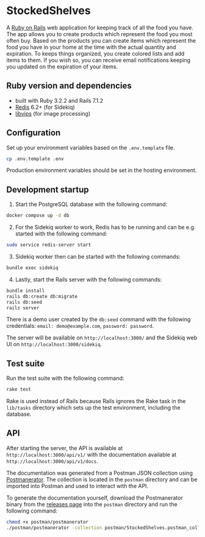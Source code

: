 # StockedShelves

A [Ruby on Rails](https://rubyonrails.org/) web application for keeping track of all the food you have. The app allows you to create products which represent the food you most often buy. Based on the products you can create items which represent the food you have in your home at the time with the actual quantity and expiration. To keeps things organized, you create colored lists and add items to them. If you wish so, you can receive email notifications keeping you updated on the expiration of your items.

## Ruby version and dependencies

- built with Ruby 3.2.2 and Rails 7.1.2
- [Redis](https://redis.io/) 6.2+ (for Sidekiq)
- [libvips](https://www.libvips.org/) (for image processing)

## Configuration

Set up your environment variables based on the `.env.template` file.

```sh
cp .env.template .env
```

Production environment variables should be set in the hosting environment.

## Development startup

1. Start the PostgreSQL database with the following command:

```sh
docker compose up -d db
```

2. For the Sidekiq worker to work, Redis has to be running and can be e.g. started with the following command:

```sh
sudo service redis-server start
```

3. Sidekiq worker then can be started with the following commands:

```sh
bundle exec sidekiq
```

4. Lastly, start the Rails server with the following commands:

```sh
bundle install
rails db:create db:migrate
rails db:seed
rails server
```

There is a demo user created by the `db:seed` command with the following credentials: `email: demo@example.com`, `password: password`.

The server will be available on `http://localhost:3000/` and the Sidekiq web UI on `http://localhost:3000/sidekiq`.

## Test suite

Run the test suite with the following command:

```sh
rake test
```

Rake is used instead of Rails because Rails ignores the Rake task in the `lib/tasks` directory which sets up the test environment, including the database.

## API

After starting the server, the API is available at `http://localhost:3000/api/v1/` with the documentation available at `http://localhost:3000/api/v1/docs`.

The documentation was generated from a Postman JSON collection using [Postmanerator](https://github.com/aubm/postmanerator). The collection is located in the `postman` directory and can be imported into Postman and used to interact with the API.

To generate the documentation yourself, download the Postmanerator binary from the [releases page](https://github.com/aubm/postmanerator/releases) into the `postman` directory and run the following command:

```sh
chmod +x postman/postmanerator
./postman/postmanerator -collection postman/StockedShelves.postman_collection.json -output public/api/v1/docs/index.html
```
